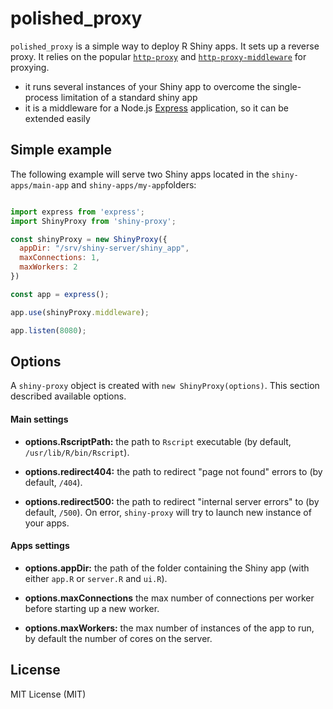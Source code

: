 # polished_proxy

`polished_proxy` is a simple way to deploy R Shiny apps. It sets up a reverse proxy. It relies on the popular [`http-proxy`](https://github.com/http-party/node-http-proxy) and [`http-proxy-middleware`](https://github.com/chimurai/http-proxy-middleware) for proxying. 

* it runs several instances of your Shiny app to overcome the single-process limitation of a standard shiny app
* it is a middleware for a Node.js [Express](https://expressjs.com) application, so it can be extended easily

## Simple example

The following example will serve two Shiny apps located in the `shiny-apps/main-app` and `shiny-apps/my-app`folders:

``` javascript

import express from 'express';
import ShinyProxy from 'shiny-proxy';

const shinyProxy = new ShinyProxy({
  appDir: "/srv/shiny-server/shiny_app",
  maxConnections: 1,
  maxWorkers: 2
})

const app = express();

app.use(shinyProxy.middleware);

app.listen(8080);

```

## Options

A `shiny-proxy` object is created with `new ShinyProxy(options)`. This section described available options.

#### Main settings

* **options.RscriptPath:** the path to `Rscript` executable (by default, `/usr/lib/R/bin/Rscript`).

* **options.redirect404:** the path to redirect "page not found" errors to (by default, `/404`).

* **options.redirect500:** the path to redirect "internal server errors" to (by default, `/500`). On error, `shiny-proxy` will try to launch new instance of your apps.

#### Apps settings

* **options.appDir:** the path of the folder containing the Shiny app (with either `app.R` or `server.R` and `ui.R`).

* **options.maxConnections** the max number of connections per worker before starting up a new worker.

* **options.maxWorkers:** the max number of instances of the app to run, by default the number of cores on the server.

## License

MIT License (MIT)
